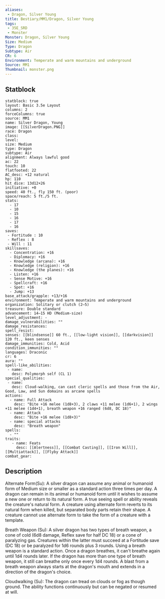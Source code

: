 ```yaml
---
aliases:
 - Dragon, Silver Young
title: Bestiary/MM1/Dragon, Silver Young
tags:
 - 35E_SRD
 - Monster
Monster: Dragon, Silver Young
Size: Medium
Type: Dragon
Subtype: Air
CR: 6
Environment: Temperate and warm mountains and underground
Source: MM1
Thumbnail: monster.png
---
```


## Statblock

```statblock
statblock: true
layout: Basic 3.5e Layout
columns: 2
forceColumns: true
source: MM1 
name: Silver Dragon, Young
image: [[SilverDragon.PNG]]
race: Dragon
class: 
level: 
size: Medium
type: Dragon
subtype: Air
alignment: Always lawful good
ac: 22
touch: 10
flatfooted: 22
AC_desc: +12 natural
hp: 110
hit_dice: 13d12+26
initiative: +0
speed: 40 ft., fly 150 ft. (poor)
space/reach: 5 ft./5 ft.
stats:
  - 17
  - 10
  - 15
  - 16
  - 17
  - 16
saves:
 - Fortitude : 10
 - Reflex : 8
 - Will : 11
skillsaves:
  - Concentration: +16
  - Diplomacy: +16
  - Knowledge (arcana): +16
  - Knowledge (religion): +16
  - Knowledge (the planes): +16
  - Listen: +16
  - Sense Motive: +16
  - Spellcraft: +16
  - Spot: +16
  - Jump: +13
base_attack/grapple: +13/+16
environment: Temperate and warm mountains and underground
organization: Solitary or clutch (2–5)
treasure: Double standard
advancement: 14–15 HD (Medium-size)
level_adjustment: -
damage_vulnerabilities: ""
damage_resistances: 
spell_resist: 
senses: [[blindsense]] 60 ft., [[low-light vision]], [[darkvision]] 120 ft., keen senses
damage_immunities: Cold, Acid
condition_immunities: ""
languages: Draconic
cr: 6
aura: ""
spell-like_abilities:
 - name: 
   desc: Polymorph self (CL 1)
special_qualities:
 - name:
   desc: Cloud-walking, can cast cleric spells and those from the Air, Good, Law, and Sun domains as arcane spells
actions:
  - name: Full Attack
    desc: "Bite +16 melee (1d8+3), 2 claws +11 melee (1d6+1), 2 wings +11 melee (1d4+1), breath weapon +16 ranged (6d8, DC 18)"
  - name: Attack
    desc: "Bite +16 melee (1d8+3)"
  - name: special attacks
    desc: "Breath weapon"
spells:
  - ""
traits:
   - name: Feats
     desc: [[Alertness]], [[Combat Casting]], [[Iron Will]], [[Multiattack]], [[Flyby Attack]]
combat_gear:  
```

## Description






Alternate Form(Su): A silver dragon can assume any animal or humanoid form of Medium size or smaller as a standard action three times per day. A dragon can remain in its animal or humanoid form until it wishes to assume a new one or return to its natural form. A true seeing spell or ability reveals the creature's natural form. A creature using alternate form reverts to its natural form when killed, but separated body parts retain their shape. A creature cannot use alternate form to take the form of a creature with a template.

Breath Weapon (Su): A silver dragon has two types of breath weapon, a cone of cold (6d8 damage, Reflex save for half DC 18) or a cone of paralyzing gas. Creatures within the latter must succeed at a Fortitude save (DC 18) or be paralyzed for 1d6 rounds plus 3 rounds. Using a breath weapon is a standard action. Once a dragon breathes, it can't breathe again until 1d4 rounds later. If the dragon has more than one type of breath weapon, it still can breathe only once every 1d4 rounds. A blast from a breath weapon always starts at the dragon's mouth and extends in a direction of the dragon's choice.

Cloudwalking (Su): The dragon can tread on clouds or fog as though ground. The ability functions continuously but can be negated or resumed at will.